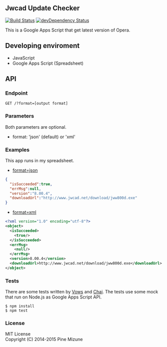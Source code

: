 Jwcad Update Checker
--------------------
[![Build Status](https://travis-ci.org/pine613/JwcadUpdateChecker.svg?branch=master)](https://travis-ci.org/pine613/JwcadUpdateChecker)
[![devDependency Status](https://david-dm.org/pine613/JwcadUpdateChecker/dev-status.svg)](https://david-dm.org/pine613/JwcadUpdateChecker#info=devDependencies)

This is a Google Apps Script that get latest version of Opera.

## Developing enviroment

- JavaScript
- Google Apps Script (Spreadsheet)

## API
### Endpoint

```
GET /?format=[output format]
```

### Parameters
Both parameters are optional.

- format: 'json' (default) or 'xml'

### Examples
This app runs in my spreadsheet.

- [format=json](https://script.google.com/macros/s/AKfycbza40t2BHjMOlYxI-Uq29o-_TE08WXLlWeKwVCmIcZdSwAs3txF/exec?format=json)
```json
{
  "isSucceeded":true,
  "errMsg":null,
  "version":"8.00.4",
  "downloadUrl":"http://www.jwcad.net/download/jww800d.exe"
}
```
- [format=xml](https://script.google.com/macros/s/AKfycbza40t2BHjMOlYxI-Uq29o-_TE08WXLlWeKwVCmIcZdSwAs3txF/exec?format=xml)
```xml
<?xml version="1.0" encoding="utf-8"?>
<object>
  <isSucceeded>
    <true/>
  </isSucceeded>
  <errMsg>
    <null/>
  </errMsg>
  <version>8.00.4</version>
  <downloadUrl>http://www.jwcad.net/download/jww800d.exe</downloadUrl>
</object>
```

### Tests
There are some tests written by [Vows](http://vowsjs.org/) and [Chai](http://vowsjs.org/). The tests use some mock that run on Node.js as Google Apps Script API.

```
$ npm install
$ npm test
```

### License
MIT License<br />
Copyright (C) 2014-2015 Pine Mizune